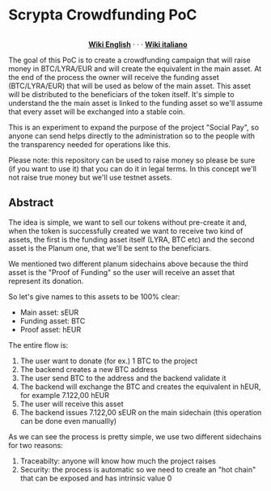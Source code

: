 # Scrypta Crowdfunding PoC

<p><a href="https://camo.githubusercontent.com/4e892209b4b1e2d1a773ec97e544a92f068a6f0b/68747470733a2f2f6d69726f2e6d656469756d2e636f6d2f6d61782f333136382f312a31674778414b57714b5135577a635170755f766932412e6a706567" target="_blank" rel="noopener noreferrer"><img style="display: block; margin-left: auto; margin-right: auto;" src="https://camo.githubusercontent.com/4e892209b4b1e2d1a773ec97e544a92f068a6f0b/68747470733a2f2f6d69726f2e6d656469756d2e636f6d2f6d61782f333136382f312a31674778414b57714b5135577a635170755f766932412e6a706567" alt="" data-canonical-src="https://miro.medium.com/max/3168/1*1gGxAKWqKQ5WzcQpu_vi2A.jpeg" /></a></p>
<p style="text-align: center;">&nbsp;&nbsp;<a title="English &mdash; Scrypta Wiki" href="https://en.scrypta.wiki" target="_blank" rel="nofollow noopener"><strong>Wiki English</strong></a>&nbsp;&middot; &middot; &middot;&nbsp;<a title="Italiano &mdash; Scrypta Wiki" href="https://it.scrypta.wiki" target="_blank" rel="nofollow noopener"><strong>Wiki italiano</strong></a></p>


The goal of this PoC is to create a crowdfunding campaign that will raise money in BTC/LYRA/EUR and will create the equivalent in the main asset.
At the end of the process the owner will receive the funding asset (BTC/LYRA/EUR) that will be used as below of the main asset. 
This asset will be distributed to the beneficiars of the token itself. It's simple to understand the the main asset is linked to the funding asset so we'll assume that every asset will be exchanged into a stable coin.

This is an experiment to expand the purpose of the project "Social Pay", so anyone can send helps directly to the administration so to the people with the transparency needed for operations like this.

Please note: this repository can be used to raise money so please be sure (if you want to use it) that you can do it in legal terms. In this concept we'll not raise true money but we'll use testnet assets.

## Abstract

The idea is simple, we want to sell our tokens without pre-create it and, when the token is successfully created we want to receive two kind of assets, the first is the funding asset itself (LYRA, BTC etc) and the second asset is the Planum one, that we'll be sent to the beneficiars. 

We mentioned two different planum sidechains above because the third asset is the "Proof of Funding" so the user will receive an asset that represent its donation.

So let's give names to this assets to be 100% clear:
- Main asset: sEUR 
- Funding asset: BTC
- Proof asset: hEUR

The entire flow is: 
1) The user want to donate (for ex.) 1 BTC to the project
2) The backend creates a new BTC address
3) The user send BTC to the address and the backend validate it
4) The backend will exchange the BTC and creates the equivalent in hEUR, for example 7.122,00 hEUR
5) The user will receive this asset
6) The backend issues 7.122,00 sEUR on the main sidechain (this operation can be done even manuallly)

As we can see the process is pretty simple, we use two different sidechains for two reasons: 
1) Traceabilty: anyone will know how much the project raises
2) Security: the process is automatic so we need to create an "hot chain" that can be exposed and has intrinsic value 0
